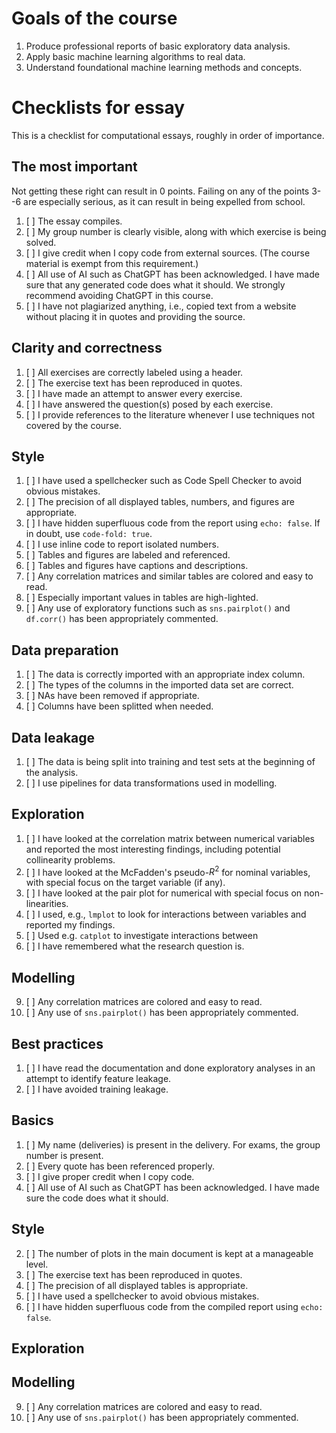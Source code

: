 # Goals of the course

1. Produce professional reports of basic exploratory data analysis.
2. Apply basic machine learning algorithms to real data.
3. Understand foundational machine learning methods and concepts.

# Checklists for essay

This is a checklist for computational essays, roughly in order of importance. 

## The most important
Not getting these right can result in 0 points. Failing on any of the points 3--6 are especially serious, as it can result in being expelled from school. 

1. [ ] The essay compiles. 
2. [ ] My group number is clearly visible, along with which exercise is being solved.
3. [ ] I give credit when I copy code from external sources. (The course material is exempt from this requirement.)
4. [ ] All use of AI such as ChatGPT has been acknowledged. I have made sure that any generated code does what it should. We strongly recommend avoiding ChatGPT in this course.
5. [ ] I have not plagiarized anything, i.e., copied text from a website without placing it in quotes and providing the source.

## Clarity and correctness
1. [ ] All exercises are correctly labeled using a header.
2. [ ] The exercise text has been reproduced in quotes. 
3. [ ] I have made an attempt to answer every exercise.
4. [ ] I have answered the question(s) posed by each exercise.
6. [ ] I provide references to the literature whenever I use techniques not covered by the course.

## Style
1. [ ] I have used a spellchecker such as Code Spell Checker to avoid obvious mistakes.
2. [ ] The precision of all displayed tables, numbers, and figures are appropriate.
3. [ ] I have hidden superfluous code from the report using `echo: false`. If in doubt, use `code-fold: true`. 
4. [ ] I use inline code to report isolated numbers.
5. [ ] Tables and figures are labeled and referenced.
6. [ ] Tables and figures have captions and descriptions. 
7. [ ] Any correlation matrices and similar tables are colored and easy to read.
8. [ ] Especially important values in tables are high-lighted.
9. [ ] Any use of exploratory functions such as `sns.pairplot()` and `df.corr()` has been appropriately commented.

## Data preparation
1. [ ] The data is correctly imported with an appropriate index column.
2. [ ] The types of the columns in the imported data set are correct.
3. [ ] NAs have been removed if appropriate. 
4. [ ] Columns have been splitted when needed.

## Data leakage
1. [ ] The data is being split into training and test sets at the beginning of the analysis. 
2. [ ] I use pipelines for data transformations used in modelling.

## Exploration
1. [ ] I have looked at the correlation matrix between numerical variables and reported the most interesting findings, including potential collinearity problems.
2. [ ] I have looked at the McFadden's pseudo-$R^2$ for nominal variables, with special focus on the target variable (if any).
3. [ ] I have looked at the pair plot for numerical with special focus on non-linearities.
4. [ ] I used, e.g., `lmplot` to look for interactions between variables and reported my findings.
5. [ ] Used e.g. `catplot` to investigate interactions between 
6. [ ] I have remembered what the research question is.

## Modelling
9. [ ] Any correlation matrices are colored and easy to read.
10. [ ] Any use of `sns.pairplot()` has been appropriately commented.

## Best practices
1. [ ] I have read the documentation and done exploratory analyses in an attempt to identify feature leakage.
2. [ ] I have avoided training leakage.





## Basics
1. [ ] My name (deliveries) is present in the delivery. For exams, the group number is present.
2. [ ] Every quote has been referenced properly.
3. [ ] I give proper credit when I copy code.
4. [ ] All use of AI such as ChatGPT has been acknowledged. I have made sure the code does what it should.

## Style
2. [ ] The number of plots in the main document is kept at a manageable level.
2. [ ] The exercise text has been reproduced in quotes. 
3. [ ] The precision of all displayed tables is appropriate.
4. [ ] I have used a spellchecker to avoid obvious mistakes.
5. [ ] I have hidden superfluous code from the compiled report using `echo: false`.

## Exploration

## Modelling
9. [ ] Any correlation matrices are colored and easy to read.
10. [ ] Any use of `sns.pairplot()` has been appropriately commented.